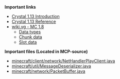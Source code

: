 **Important links**
- [Crystal 1.13 Introduction](https://crystal-lang.org/reference/1.13/tutorials/basics/index.html)
- [Crystal 1.13 Reference](https://crystal-lang.org/reference/1.13/syntax_and_semantics/index.html)
- [wiki.vg - MC 1.8](https://wiki.vg/index.php?title=Protocol&oldid=7368)
  - [Data types](https://wiki.vg/Data_types_(v47))
  - [Chunk data](https://wiki.vg/index.php?title=Chunk_Format&oldid=7164)
  - [Slot data](https://wiki.vg/index.php?title=Slot_Data&oldid=7094)

**Important files (Located in MCP-source)**
- [minecraft/client/network/NetHandlerPlayClient.java](./MCP-source/src/minecraft/net/minecraft/client/network/NetHandlerPlayClient.java)
- [minecraft/util/MessageDeserializer.java](./MCP-source/src/minecraft/net/minecraft/util/MessageDeserializer.java)
- [minecraft/network/PacketBuffer.java](./MCP-source/src/minecraft/net/minecraft/network/PacketBuffer.java)